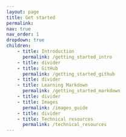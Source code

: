 ```yaml
---
layout: page
title: Get started
permalink:
nav: true
nav_order: 1
dropdown: true
children: 
    - title: Introduction
      permalink: /getting_started_intro
    - title: divider
    - title: GitHub
      permalink: /getting_started_github
    - title: divider
    - title: Learning Markdown
      permalink: /getting_started_markdown
    - title: divider
    - title: Images
      permalink: /images_guide
    - title: divider
    - title: Technical resources
      permalink: /technical_resources
---
```

